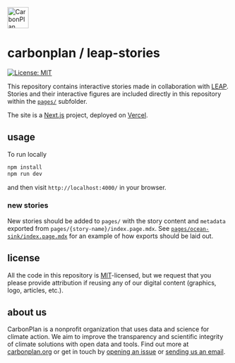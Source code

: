 <p align="left" >
<a href='https://carbonplan.org'>
<picture>
  <source media="(prefers-color-scheme: dark)" srcset="https://carbonplan-assets.s3.amazonaws.com/monogram/light-small.png">
  <img alt="CarbonPlan monogram." height="48" src="https://carbonplan-assets.s3.amazonaws.com/monogram/dark-small.png">
</picture>
</a>
</p>

# carbonplan / leap-stories

[![License: MIT](https://img.shields.io/badge/License-MIT-blue.svg)](https://opensource.org/licenses/MIT)

This repository contains interactive stories made in collaboration with [LEAP](https://leap.columbia.edu/). Stories and their interactive figures are included directly in this repository within the [`pages/`](/pages) subfolder.

The site is a [Next.js](https://nextjs.org/) project, deployed on [Vercel](https://vercel.com/).

## usage

To run locally

```js
npm install
npm run dev
```

and then visit `http://localhost:4000/` in your browser.

### new stories

New stories should be added to `pages/` with the story content and `metadata` exported from `pages/{story-name}/index.page.mdx`. See [`pages/ocean-sink/index.page.mdx`](/pages/ocean-sink/index.page.mdx) for an example of how exports should be laid out.

## license

All the code in this repository is [MIT](https://choosealicense.com/licenses/mit/)-licensed, but we request that you please provide attribution if reusing any of our digital content (graphics, logo, articles, etc.).

## about us

CarbonPlan is a nonprofit organization that uses data and science for climate action. We aim to improve the transparency and scientific integrity of climate solutions with open data and tools. Find out more at [carbonplan.org](https://carbonplan.org/) or get in touch by [opening an issue](https://github.com/carbonplan/simple-site/issues/new) or [sending us an email](mailto:hello@carbonplan.org).
